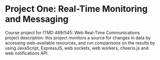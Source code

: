 # Project One: Real-Time Monitoring and Messaging
Course project for ITMD 469/545: Web Real-Time Communications\
project description: this project monitors a source for changes in data by accessing web-available resources, and run comparisons on the results by using JavaScript, ExpressJS, web sockets, web workers, cheerio.js and web notifications API.
